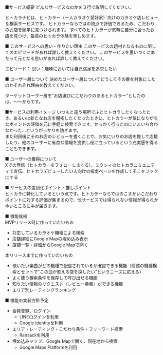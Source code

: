 ■サービス概要
どんなサービスなのかを３行で説明してください。

ヒトカラナビは、ヒトカラー（一人カラオケ愛好家）向けのカラオケ店レビュー＆検索サービスです。
ヒトカラーならではの視点で評価できるため、こだわりのお店を簡単に見つけられます。
すべてのヒトカラーが気軽に自分に合ったお店を見つけ、最高のヒトカラ体験を楽しめます。

■ このサービスへの思い・作りたい理由
このサービスの題材となるものに関してのエピソードがあれば詳しく教えてください。
このサービスを思いつくにあたって元となる思いがあれば詳しく教えてください。

エピソード：
思い：趣味においては自己満足を追求したい

■ ユーザー層について
決めたユーザー層についてどうしてその層を対象にしたのかそれぞれ理由を教えてください。

ターゲットユーザー層を"お店選びにこだわりのあるヒトカラー"としたのは、〜〜からです。

■サービスの利用イメージ
いつもと違う場所でふとヒトカラしたくなったとき、あるいは新たなお店を開拓したくなったときに、ヒトカラーが気になりがちなポイントの評価を元に手軽に検索できます。せっかく行ったのにいまいち合わなかった…というがっかりを防ぎます。  
また利用後にそのお店のレビューを書くことで、お気にいりのお店を推して応援したり、他のユーザーに有益な情報を提供し役に立っているという充実感を得ることもできます。

■ ユーザーの獲得について  
Xでの発信（ヒトカラーをフォローしまくる）、ミクシィのヒトカラコミュニティで宣伝、ヒトカラデビューしたい人向けの指南ページを作成してそこをフックにする

■ サービスの差別化ポイント・推しポイント  
ヒトカラに特化しているという点です。ヒトカラーならではのこまかいこだわりポイントに対する評価が集まるので、他サービスでは得られない情報が得られかゆいところに手が届きます。

■ 機能候補  
MVPリリース時に作っていたいもの
- 対応しているカラオケ機種による検索
- 店舗詳細にGoogle Mapの埋め込み表示
- 店舗一覧・詳細からGoogle Mapで開く

本リリースまでに作っていたいもの
- 歌いたい楽曲がどの機種で配信されているか確認できる機能（前述の機種検索とセットで"この曲が歌える店を探したい"というニーズに応える）
- よく使う検索条件を保存して呼び出せる機能
- 知りたい情報のリクエスト（レビュー募集）ができる機能
- エリア別レーティングランキング

■ 機能の実装方針予定
- 会員登録、ログイン
  - LINEログインを利用
  - Google Identityを利用
- エリア・レーティング・こだわり条件・フリーワード検索
  - Ransackを利用
- 埋め込みマップ、Google Mapで開く、現在地から検索
  - Google Maps Platformを利用